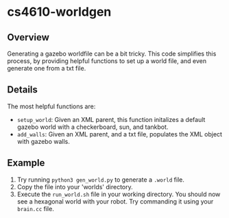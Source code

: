 # cs4610-worldgen

## Overview

Generating a gazebo worldfile can be a bit tricky. This code simplifies this process, by providing helpful functions to set up a world file, and even generate one from a txt file. 

## Details
The most helpful functions are:
* `setup_world`: Given an XML parent, this function initalizes a default gazebo world with a checkerboard, sun, and tankbot.
* `add_walls`: Given an XML parent, and a txt file, populates the XML object with gazebo walls.  

## Example

1. Try running `python3 gen_world.py` to generate a `.world` file. 
2. Copy the file into your 'worlds' directory. 
3. Execute the `run_world.sh` file in your working directory. You should now see a hexagonal world with your robot. Try commanding it using your `brain.cc` file. 
